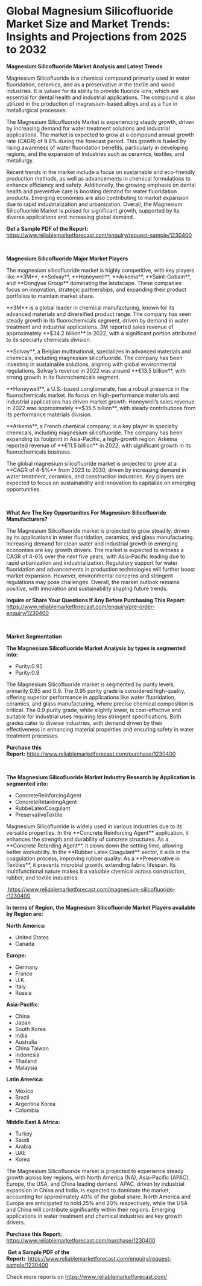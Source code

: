 <p><h1>Global Magnesium Silicofluoride Market Size and Market Trends: Insights and Projections from 2025 to 2032</h1></p><p><strong>Magnesium Silicofluoride Market Analysis and Latest Trends</strong></p>
<p><p>Magnesium Silicofluoride is a chemical compound primarily used in water fluoridation, ceramics, and as a preservative in the textile and wood industries. It is valued for its ability to provide fluoride ions, which are essential for dental health and industrial applications. The compound is also utilized in the production of magnesium-based alloys and as a flux in metallurgical processes.</p><p>The Magnesium Silicofluoride Market is experiencing steady growth, driven by increasing demand for water treatment solutions and industrial applications. The market is expected to grow at a compound annual growth rate (CAGR) of 9.8% during the forecast period. This growth is fueled by rising awareness of water fluoridation benefits, particularly in developing regions, and the expansion of industries such as ceramics, textiles, and metallurgy.</p><p>Recent trends in the market include a focus on sustainable and eco-friendly production methods, as well as advancements in chemical formulations to enhance efficiency and safety. Additionally, the growing emphasis on dental health and preventive care is boosting demand for water fluoridation products. Emerging economies are also contributing to market expansion due to rapid industrialization and urbanization. Overall, the Magnesium Silicofluoride Market is poised for significant growth, supported by its diverse applications and increasing global demand.</p></p>
<p><strong>Get a Sample PDF of the Report:&nbsp;</strong> <a href="https://www.reliablemarketforecast.com/enquiry/request-sample/1230400?utm_campaign=2171&utm_medium=2&utm_source=Github&utm_content=ia&utm_term=25012025&utm_id=magnesium-silicofluoride">https://www.reliablemarketforecast.com/enquiry/request-sample/1230400</a></p>
<p>&nbsp;</p>
<p><strong>Magnesium Silicofluoride Major Market Players</strong></p>
<p><p>The magnesium silicofluoride market is highly competitive, with key players like **3M**, **Solvay**, **Honeywell**, **Arkema**, **Saint-Gobain**, and **Dongyue Group** dominating the landscape. These companies focus on innovation, strategic partnerships, and expanding their product portfolios to maintain market share.</p><p>**3M** is a global leader in chemical manufacturing, known for its advanced materials and diversified product range. The company has seen steady growth in its fluorochemicals segment, driven by demand in water treatment and industrial applications. 3M reported sales revenue of approximately **$34.2 billion** in 2022, with a significant portion attributed to its specialty chemicals division.</p><p>**Solvay**, a Belgian multinational, specializes in advanced materials and chemicals, including magnesium silicofluoride. The company has been investing in sustainable solutions, aligning with global environmental regulations. Solvay’s revenue in 2022 was around **€13.5 billion**, with strong growth in its fluorochemicals segment.</p><p>**Honeywell**, a U.S.-based conglomerate, has a robust presence in the fluorochemicals market. Its focus on high-performance materials and industrial applications has driven market growth. Honeywell’s sales revenue in 2022 was approximately **$35.5 billion**, with steady contributions from its performance materials division.</p><p>**Arkema**, a French chemical company, is a key player in specialty chemicals, including magnesium silicofluoride. The company has been expanding its footprint in Asia-Pacific, a high-growth region. Arkema reported revenue of **€11.5 billion** in 2022, with significant growth in its fluorochemicals business.</p><p>The global magnesium silicofluoride market is projected to grow at a **CAGR of 4-5%** from 2023 to 2030, driven by increasing demand in water treatment, ceramics, and construction industries. Key players are expected to focus on sustainability and innovation to capitalize on emerging opportunities.</p></p>
<p>&nbsp;</p>
<p><strong>What Are The Key Opportunities For Magnesium Silicofluoride Manufacturers?</strong></p>
<p><p>The Magnesium Silicofluoride market is projected to grow steadily, driven by its applications in water fluoridation, ceramics, and glass manufacturing. Increasing demand for clean water and industrial growth in emerging economies are key growth drivers. The market is expected to witness a CAGR of 4-6% over the next five years, with Asia-Pacific leading due to rapid urbanization and industrialization. Regulatory support for water fluoridation and advancements in production technologies will further boost market expansion. However, environmental concerns and stringent regulations may pose challenges. Overall, the market outlook remains positive, with innovation and sustainability shaping future trends.</p></p>
<p><strong>Inquire or Share Your Questions If Any Before Purchasing This Report:</strong> <a href="https://www.reliablemarketforecast.com/enquiry/pre-order-enquiry/1230400?utm_campaign=2171&utm_medium=2&utm_source=Github&utm_content=ia&utm_term=25012025&utm_id=magnesium-silicofluoride">https://www.reliablemarketforecast.com/enquiry/pre-order-enquiry/1230400</a></p>
<p>&nbsp;</p>
<p><strong>Market Segmentation</strong></p>
<p><strong>The Magnesium Silicofluoride Market Analysis by types is segmented into:</strong></p>
<p><ul><li>Purity:0.95</li><li>Purity:0.9</li></ul></p>
<p><p>The Magnesium Silicofluoride market is segmented by purity levels, primarily 0.95 and 0.9. The 0.95 purity grade is considered high-quality, offering superior performance in applications like water fluoridation, ceramics, and glass manufacturing, where precise chemical composition is critical. The 0.9 purity grade, while slightly lower, is cost-effective and suitable for industrial uses requiring less stringent specifications. Both grades cater to diverse industries, with demand driven by their effectiveness in enhancing material properties and ensuring safety in water treatment processes.</p></p>
<p><strong>Purchase this Report:&nbsp;</strong><a href="https://www.reliablemarketforecast.com/purchase/1230400?utm_campaign=2171&utm_medium=2&utm_source=Github&utm_content=ia&utm_term=25012025&utm_id=magnesium-silicofluoride">https://www.reliablemarketforecast.com/purchase/1230400</a></p>
<p>&nbsp;</p>
<p><strong>The Magnesium Silicofluoride Market Industry Research by Application is segmented into:</strong></p>
<p><ul><li>ConcreteReinforcingAgent</li><li>ConcreteRetardingAgent</li><li>RubbeLatexCoagulant</li><li>PreservativeTextile</li></ul></p>
<p><p>Magnesium Silicofluoride is widely used in various industries due to its versatile properties. In the **Concrete Reinforcing Agent** application, it enhances the strength and durability of concrete structures. As a **Concrete Retarding Agent**, it slows down the setting time, allowing better workability. In the **Rubber Latex Coagulant** sector, it aids in the coagulation process, improving rubber quality. As a **Preservative in Textiles**, it prevents microbial growth, extending fabric lifespan. Its multifunctional nature makes it a valuable chemical across construction, rubber, and textile industries.</p></p>
<p><a href="https://www.reliablemarketforecast.com/magnesium-silicofluoride-r1230400?utm_campaign=2171&utm_medium=2&utm_source=Github&utm_content=ia&utm_term=25012025&utm_id=magnesium-silicofluoride">&nbsp;https://www.reliablemarketforecast.com/magnesium-silicofluoride-r1230400</a></p>
<p><strong>In terms of Region, the Magnesium Silicofluoride Market Players available by Region are:</strong></p>
<p>
    <p> <strong> North America: </strong>
        <ul>
            <li>United States</li>
            <li>Canada</li>
        </ul>
        </p> 
    <p> <strong> Europe: </strong>
        <ul>
            <li>Germany</li>
            <li>France</li>
            <li>U.K.</li>
            <li>Italy</li>
            <li>Russia</li>
        </ul>
        </p> 
    <p> <strong> Asia-Pacific: </strong>
        <ul>
            <li>China</li>
            <li>Japan</li>
            <li>South Korea</li>
            <li>India</li>
            <li>Australia</li>
            <li>China Taiwan</li>
            <li>Indonesia</li>
            <li>Thailand</li>
            <li>Malaysia</li>
        </ul>
        </p> 
    <p> <strong> Latin America: </strong>
        <ul>
            <li>Mexico</li>
            <li>Brazil</li>
            <li>Argentina Korea</li>
            <li>Colombia</li>
        </ul>
        </p> 
    <p> <strong> Middle East & Africa: </strong>
        <ul>
            <li>Turkey</li>
            <li>Saudi</li>
            <li>Arabia</li>
            <li>UAE</li>
            <li>Korea</li>
        </ul>
    </p>
    </p>
<p><p>The Magnesium Silicofluoride market is projected to experience steady growth across key regions, with North America (NA), Asia-Pacific (APAC), Europe, the USA, and China leading demand. APAC, driven by industrial expansion in China and India, is expected to dominate the market, accounting for approximately 40% of the global share. North America and Europe are anticipated to hold 25% and 20% respectively, while the USA and China will contribute significantly within their regions. Emerging applications in water treatment and chemical industries are key growth drivers.</p></p>
<p><strong>Purchase this Report: </strong><a href="https://www.reliablemarketforecast.com/purchase/1230400?utm_campaign=2171&utm_medium=2&utm_source=Github&utm_content=ia&utm_term=25012025&utm_id=magnesium-silicofluoride">https://www.reliablemarketforecast.com/purchase/1230400</a></p>
<p>&nbsp;<strong>Get a Sample PDF of the Report:&nbsp;&nbsp;</strong><a href="https://www.reliablemarketforecast.com/enquiry/request-sample/1230400?utm_campaign=2171&utm_medium=2&utm_source=Github&utm_content=ia&utm_term=25012025&utm_id=magnesium-silicofluoride">https://www.reliablemarketforecast.com/enquiry/request-sample/1230400</a></p>
<p><strong></strong></p>
<p>Check more reports on <a href="https://www.reliablemarketforecast.com/?utm_campaign=2171&utm_medium=2&utm_source=Github&utm_content=ia&utm_term=25012025&utm_id=magnesium-silicofluoride">https://www.reliablemarketforecast.com/</a></p>